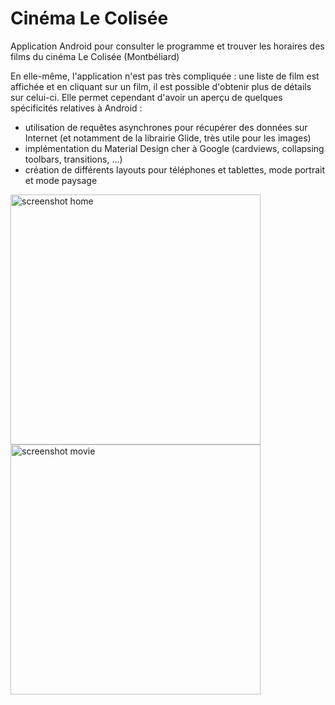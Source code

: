 # Cinéma Le Colisée
Application Android pour consulter le programme et trouver les horaires des films du cinéma Le Colisée (Montbéliard)

En elle-même, l'application n'est pas très compliquée : une liste de film est affichée et en cliquant sur un film, il est possible d'obtenir plus de détails sur celui-ci. Elle permet cependant d'avoir un aperçu de quelques spécificités relatives à Android :
- utilisation de requêtes asynchrones pour récupérer des données sur Internet (et notamment de la librairie Glide, très utile pour les images)
- implémentation du Material Design cher à Google (cardviews, collapsing toolbars, transitions, ...)
- création de différents layouts pour téléphones et tablettes, mode portrait et mode paysage

<img alt="screenshot home" width="400" src="http://marconnet.fr/img/work/colisee/Colisee_Home.png" />
<img alt="screenshot movie" width="400" src="http://marconnet.fr/img/work/colisee/Colisee_Film.png" />
